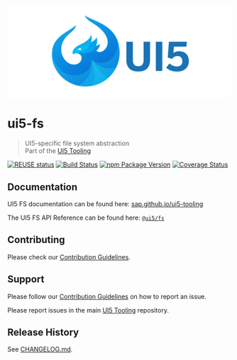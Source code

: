 ![UI5 icon](https://raw.githubusercontent.com/SAP/ui5-tooling/main/docs/images/UI5_logo_wide.png)

# ui5-fs
> UI5-specific file system abstraction  
> Part of the [UI5 Tooling](https://github.com/SAP/ui5-tooling)

[![REUSE status](https://api.reuse.software/badge/github.com/SAP/ui5-fs)](https://api.reuse.software/info/github.com/SAP/ui5-fs)
[![Build Status](https://dev.azure.com/sap/opensource/_apis/build/status/SAP.ui5-fs?branchName=main)](https://dev.azure.com/sap/opensource/_build/latest?definitionId=36&branchName=main)
[![npm Package Version](https://badge.fury.io/js/%40ui5%2Ffs.svg)](https://www.npmjs.com/package/@ui5/fs)
[![Coverage Status](https://coveralls.io/repos/github/SAP/ui5-fs/badge.svg)](https://coveralls.io/github/SAP/ui5-fs)

## Documentation
UI5 FS documentation can be found here: [sap.github.io/ui5-tooling](https://sap.github.io/ui5-tooling/v4/pages/FileSystem/)

The UI5 FS API Reference can be found here: [`@ui5/fs`](https://sap.github.io/ui5-tooling/v4/api/)

## Contributing
Please check our [Contribution Guidelines](https://github.com/SAP/ui5-tooling/blob/main/CONTRIBUTING.md).

## Support
Please follow our [Contribution Guidelines](https://github.com/SAP/ui5-tooling/blob/main/CONTRIBUTING.md#report-an-issue) on how to report an issue.

Please report issues in the main [UI5 Tooling](https://github.com/SAP/ui5-tooling) repository.

## Release History
See [CHANGELOG.md](CHANGELOG.md).
